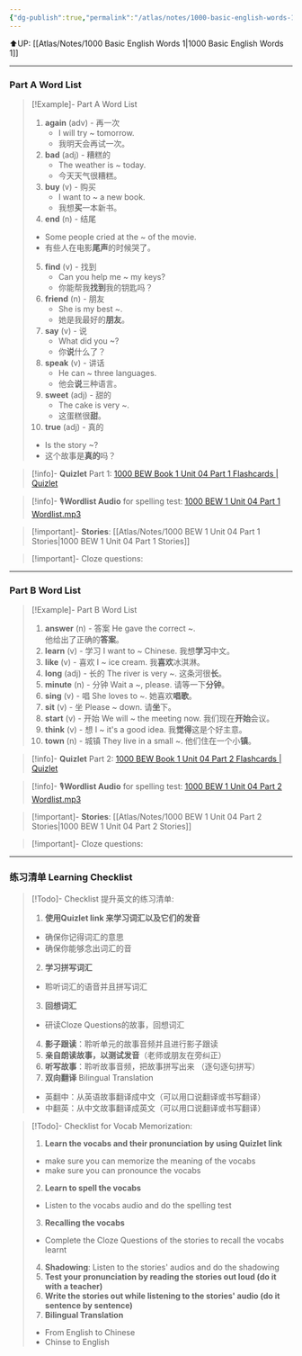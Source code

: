```yaml
---
{"dg-publish":true,"permalink":"/atlas/notes/1000-basic-english-words-1-unit-04/","noteIcon":""}
---
```


⬆️UP: [[Atlas/Notes/1000 Basic English Words 1\|1000 Basic English Words 1]]

---
### Part A Word List


> [!Example]- Part A Word List
> 1. **again** (adv) - 再一次
>     - I will try ~ tomorrow.
>     - 我明天会再试一次。
>2. **bad** (adj) - 糟糕的
>     - The weather is ~ today.
>     - 今天天气很糟糕。
> 3. **buy** (v) - 购买
>     - I want to ~ a new book.
>     - 我想**买**一本新书。
> 4. **end** (n) - 结尾
> 	- Some people cried at the ~ of the movie.
> 	- 有些人在电影**尾声**的时候哭了。
> 5. **find** (v) - 找到
>     - Can you help me ~ my keys?
>     - 你能帮我**找到**我的钥匙吗？
> 6. **friend** (n) - 朋友
>     - She is my best ~.
>     - 她是我最好的**朋友**。
> 7. **say** (v) - 说
>     - What did you ~?
>     - 你**说**什么了？
> 8. **speak** (v) - 讲话
>     - He can ~ three languages.
>     - 他会**说**三种语言。
> 9. **sweet** (adj) - 甜的
>     - The cake is very ~.
>     - 这蛋糕很**甜**。
> 10. **true** (adj) - 真的
> 	- Is the story ~?
> 	- 这个故事是**真的**吗？



> [!info]- **Quizlet** Part 1: [1000 BEW Book 1 Unit 04 Part 1 Flashcards | Quizlet](https://quizlet.com/my/926825271/1000-bew-book-1-unit-04-part-1-flash-cards/?i=1vbzw5&x=1jqt)

> [!info]- 🎙️**Wordlist Audio** for spelling test: [1000 BEW 1 Unit 04 Part 1 Wordlist.mp3](https://drive.google.com/file/d/1Qb_j0BrQthwGsrdRUPysgUtQLaO6nHFl/view?usp=drive_link)

> [!important]- **Stories**: [[Atlas/Notes/1000 BEW 1 Unit 04 Part 1 Stories\|1000 BEW 1 Unit 04 Part 1 Stories]]

> [!important]- Cloze questions: 

---
### Part B Word List 


 >[!Example]- Part B Word List
 >  1. **answer** (n) - 答案
 >    He gave the correct ~.    
 >    他给出了正确的**答案**。
 >   2. **learn** (v) - 学习
 >    I want to ~ Chinese.
 >    我想**学习**中文。
 >   3. **like** (v) - 喜欢
 >    I ~ ice cream.
 >    我**喜欢**冰淇淋。
 >   4. **long** (adj) - 长的
 >      The river is very ~.
 >      这条河很**长**。
 >   5. **minute** (n) - 分钟
 >    Wait a ~, please.
 >    请等一下**分钟**。  
 >   6. **sing** (v) - 唱
 >    She loves to ~.
 >    她喜欢**唱歌**。
 >   7. **sit** (v) - 坐
 >    Please ~ down.
 >    请**坐**下。    
 >   8. **start** (v) - 开始
 >    We will ~ the meeting now.
 >    我们现在**开始**会议。
 >   9. **think** (v) - 想
 >    I ~ it's a good idea.
 >    我**觉得**这是个好主意。
 >   10. **town** (n) - 城镇
 >    They live in a small ~.
 >    他们住在一个小**镇**。

> [!info]- **Quizlet** Part 2: [1000 BEW Book 1 Unit 04 Part 2 Flashcards | Quizlet](https://quizlet.com/my/926825397/1000-bew-book-1-unit-04-part-2-flash-cards/?i=1vbzw5&x=1jqt)

> [!info]- 🎙️**Wordlist Audio** for spelling test: [1000 BEW 1 Unit 04 Part 2 Wordlist.mp3](https://drive.google.com/file/d/15QoHNpwUvfhl4l0L8JpWVGFOS1SvAOgd/view?usp=drive_link)

> [!important]- **Stories**: [[Atlas/Notes/1000 BEW 1 Unit 04 Part 2 Stories\|1000 BEW 1 Unit 04 Part 2 Stories]]

> [!important]- Cloze questions: 

---

### 练习清单 Learning Checklist

> [!Todo]- Checklist 提升英文的练习清单:
> 1. **使用Quizlet link 来学习词汇以及它们的发音** 
>	- 确保你记得词汇的意思 
>	- 确保你能够念出词汇的音 
> 2. **学习拼写词汇** 
>	- 聆听词汇的语音并且拼写词汇 
> 3. **回想词汇**
>	- 研读Cloze Questions的故事，回想词汇 
> 4. **影子跟读**：聆听单元的故事音频并且进行影子跟读 
> 5. **亲自朗读故事，以测试发音**（老师或朋友在旁纠正）
> 6. **听写故事**：聆听故事音频，把故事拼写出来 （逐句逐句拼写）
> 7. **双向翻译** Bilingual Translation 
>	- 英翻中：从英语故事翻译成中文（可以用口说翻译或书写翻译）
>	- 中翻英：从中文故事翻译成英文（可以用口说翻译或书写翻译）

> [!Todo]- Checklist for Vocab Memorization:
> 
> 1. **Learn the vocabs and their pronunciation by using Quizlet link**
>	- make sure you can memorize the meaning of the vocabs
>	- make sure you can pronounce the vocabs
> 2. **Learn to spell the vocabs**
>	- Listen to the vocabs audio and do the spelling test
> 3. **Recalling the vocabs**
>	- Complete the Cloze Questions of the stories to recall the vocabs learnt
> 4. **Shadowing**: Listen to the stories' audios and do the shadowing
> 5. **Test your pronunciation by reading the stories out loud (do it with a teacher)**
> 6. **Write the stories out while listening to the stories' audio (do it sentence by sentence)**
> 7. **Bilingual Translation** 
> 	- From English to Chinese
> 	- Chinse to English

